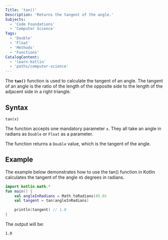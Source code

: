 ```yaml
---
Title: 'tan()'
Description: 'Returns the tangent of the angle.'
Subjects:
  - 'Code Foundations'
  - 'Computer Science'
Tags:
  - 'Double'
  - 'Float'
  - 'Methods'
  - 'Functions'
CatalogContent:
  - 'learn-kotlin'
  - 'paths/computer-science'
---
```


The **`tan()`** function is used to calculate the tangent of an angle. The tangent of an angle is the ratio of the length of the opposite side to the length of the adjacent side in a right triangle.

## Syntax

```pseudo
tan(x)
```

The function accepts one mandatory parameter `x`. They all take an angle in radians as `Double` or `Float` as a parameter.

The function returns a `Double` value, which is the tangent of the angle.

## Example

The example below demonstrates how to use the tan() function in Kotlin calculates the tangent of the angle `45` degrees in radians.

```kotlin
import kotlin.math.*
fun main() {
    val angleInRadians = Math.toRadians(45.0)
    val tangent = tan(angleInRadians)

    println(tangent) // 1.0
}
```

The output will be:

```shell
1.0
```
